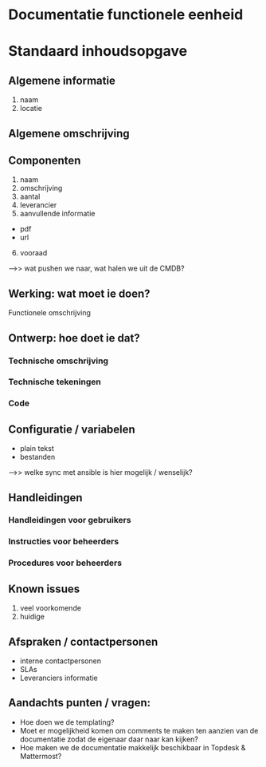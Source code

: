 
# Documentatie functionele eenheid

# Standaard inhoudsopgave

## Algemene informatie

1. naam
2. locatie

## Algemene omschrijving



## Componenten 

1. naam
2. omschrijving
3. aantal
4. leverancier
5. aanvullende informatie
* pdf
* url
6. vooraad

-->> wat pushen we naar, wat halen we uit de CMDB?

## Werking: wat moet ie doen?
Functionele omschrijving

## Ontwerp: hoe doet ie dat?

### Technische omschrijving
### Technische tekeningen
### Code


## Configuratie / variabelen

* plain tekst
* bestanden

-->> welke sync met ansible is hier mogelijk / wenselijk?

## Handleidingen

### Handleidingen voor gebruikers
### Instructies voor beheerders
### Procedures voor beheerders

## Known issues
1. veel voorkomende
2. huidige

## Afspraken / contactpersonen
* interne contactpersonen
* SLAs
* Leveranciers informatie



## Aandachts punten / vragen:

* Hoe doen we de templating?
* Moet er mogelijkheid komen om comments te maken ten aanzien van de documentatie zodat de eigenaar daar naar kan kijken?
* Hoe maken we de documentatie makkelijk beschikbaar in Topdesk & Mattermost?
